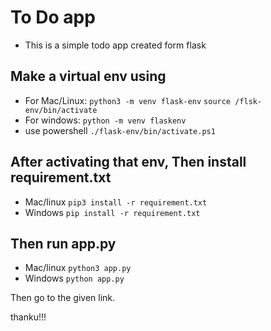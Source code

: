 # To Do app

- This is a simple todo app created form flask 

## Make a virtual env using 
- For Mac/Linux:
`python3 -m venv flask-env`
`source /flsk-env/bin/activate`
- For windows:
`python -m venv flaskenv`
- use powershell
`./flask-env/bin/activate.ps1`

## After activating that env, Then install requirement.txt
- Mac/linux
`pip3 install -r requirement.txt`
- Windows
`pip install -r requirement.txt`

## Then run app.py
- Mac/linux
`python3 app.py`
- Windows
`python app.py`

Then go to the given link.

thanku!!!

